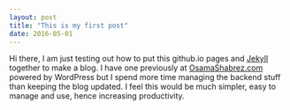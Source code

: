 ```yaml
---
layout: post
title: "This is my first post"
date: 2016-05-01
---
```


Hi there, I am just testing out how to put this github.io pages and [Jekyll](http://jekyll.com) together to make a blog. I have one previously at [OsamaShabrez.com](http://OsamaShabrez.com) powered by WordPress but I spend more time managing the backend stuff than keeping the blog updated. I feel this would be much simpler, easy to manage and use, hence increasing productivity.
